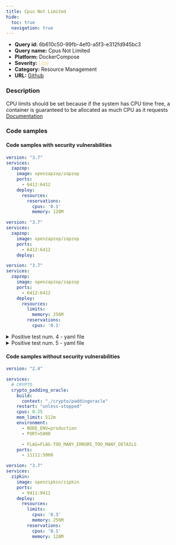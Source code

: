 ```yaml
---
title: Cpus Not Limited
hide:
  toc: true
  navigation: true
---
```


<style>
  .highlight .hll {
    background-color: #ff171742;
  }
  .md-content {
    max-width: 1100px;
    margin: 0 auto;
  }
</style>

-   **Query id:** 6b610c50-99fb-4ef0-a5f3-e312fd945bc3
-   **Query name:** Cpus Not Limited
-   **Platform:** DockerCompose
-   **Severity:** <span style="color:#edd57e">Low</span>
-   **Category:** Resource Management
-   **URL:** [Github](https://github.com/Checkmarx/kics/tree/master/assets/queries/dockerCompose/cpus_not_limited)

### Description
CPU limits should be set because if the system has CPU time free, a container is guaranteed to be allocated as much CPU as it requests<br>
[Documentation](https://docs.docker.com/compose/compose-file/compose-file-v3/#resources)

### Code samples
#### Code samples with security vulnerabilities
```yaml title="Positive test num. 1 - yaml file" hl_lines="8"
version: "3.7"
services:
  zapzop:
    image: openzapzop/zapzop
    ports:
      - 6412:6412
    deploy:
      resources:
        reservations:
          cpus: '0.1'
          memory: 128M

```
```yaml title="Positive test num. 2 - yaml file" hl_lines="3 7"
version: "3.7"
services:
  zapzop:
    image: openzapzop/zapzop
    ports:
      - 6412:6412
    deploy:

```
```yaml title="Positive test num. 3 - yaml file" hl_lines="9"
version: "3.7"
services:
  zapzop:
    image: openzapzop/zapzop
    ports:
      - 6412:6412
    deploy:
      resources:
        limits:
          memory: 256M
        reservations:
          cpus: '0.1'

```
<details><summary>Positive test num. 4 - yaml file</summary>

```yaml hl_lines="5"
version: "3.9"
services:
  redis:
    image: redis:alpine
    deploy:
      restart_policy:
        condition: on-failure
        delay: 5s
        max_attempts: 3
        window: 120s

```
</details>
<details><summary>Positive test num. 5 - yaml file</summary>

```yaml hl_lines="4"
version: "2.4"

services:
  criwhat:
    build:
      context: "./cri/what"
    restart: "unless-stopped"
    mem_limit: 512m
    environment:
      - NODE_ENV=production
      - PORT=5000
      - FLAG=FLAG-TOO_MANY_ERRORS_TOO_MANY_DETAILS
    ports:
      - 12345:6000

```
</details>


#### Code samples without security vulnerabilities
```yaml title="Negative test num. 1 - yaml file"
version: "2.4"

services:
  # CRYPTO
  crypto_padding_oracle:
    build:
      context: "./crypto/paddingoracle"
    restart: "unless-stopped"
    cpus: 0.25
    mem_limit: 512m
    environment:
      - NODE_ENV=production
      - PORT=5000

      - FLAG=FLAG-TOO_MANY_ERRORS_TOO_MANY_DETAILS
    ports:
      - 11111:5000

```
```yaml title="Negative test num. 2 - yaml file"
version: "3.7"
services:
  zipkin:
    image: openzipkin/zipkin
    ports:
      - 9411:9411
    deploy:
      resources:
        limits:
          cpus: '0.3'
          memory: 256M
        reservations:
          cpus: '0.1'
          memory: 128M

```

